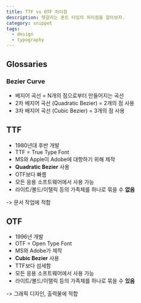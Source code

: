 ```yaml
---
title: TTF vs OTF 차이점
description: 헷갈리는 폰트 타입의 차이점을 알아보자.
category: snippet
tags:
  - design
  - typography
---
```


## Glossaries

### Bezier Curve

- 베지어 곡선 = N개의 점으로부터 만들어지는 곡선
- 2차 배지어 곡선 (Quadratic Bezier) = 2개의 점 사용
- 3차 배지어 곡선 (Cubic Bezier) = 3개의 점 사용

## TTF

- 1980년대 후반 개발
- TTF = True Type Font
- MS와 Apple이 Adobe에 대항하기 위해 제작
- **Quadratic Bezier** 사용
- OTF보다 빠름
- 모든 응용 소프트웨어에서 사용 가능
- 라이트/볼드/이탤릭 등의 가족체를 하나로 묶을 수 **없음**

-> 문서 작업에 적합

## OTF

- 1996년 개발
- OTF = Open Type Font
- MS와 Adobe가 제작
- **Cubic Bezier** 사용
- TTF보다 섬세함
- 모든 응용 소프트웨어에서 사용 가능
- 라이트/볼드/이탤릭 등의 가족체를 하나로 묶을 수 **있음**

-> 그래픽 디자인, 출력물에 적합
